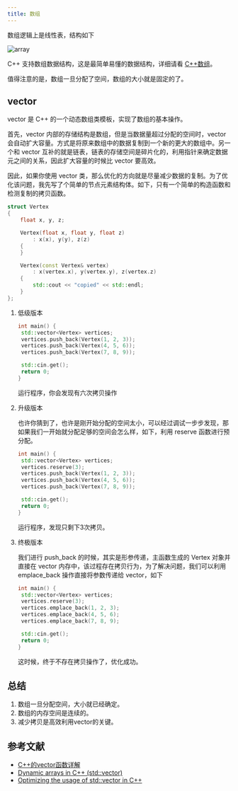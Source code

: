 ```yaml
---
title: 数组
---
```


数组逻辑上是线性表，结构如下

![array](/cpp-learning/img/array.png)

C++ 支持数组数据结构，这是最简单易懂的数据结构，详细请看 [C++数组](http://www.runoob.com/cplusplus/cpp-arrays.html)。

值得注意的是，数组一旦分配了空间，数组的大小就是固定的了。

## vector

vector 是 C++ 的一个动态数组类模板，实现了数组的基本操作。

首先，vector 内部的存储结构是数组，但是当数据量超过分配的空间时，vector 会自动扩大容量。方式是将原来数组中的数据复制到一个新的更大的数组中。另一个和 vector 互补的就是链表，链表的存储空间是碎片化的，利用指针来确定数据元之间的关系，因此扩大容量的时候比 vector 要高效。

因此，如果你使用 vector 类，那么优化的方向就是尽量减少数据的复制。为了优化该问题，我先写了个简单的节点元素结构体。如下，只有一个简单的构造函数和检测复制的拷贝函数。

```c++
struct Vertex
{
	float x, y, z;

	Vertex(float x, float y, float z)
		: x(x), y(y), z(z)
	{
	}

	Vertex(const Vertex& vertex) 
		: x(vertex.x), y(vertex.y), z(vertex.z)
	{
		std::cout << "copied" << std::endl;
	}
};
```

1. 低级版本

   ```c++
   int main() {
   	std::vector<Vertex> vertices;
   	vertices.push_back(Vertex(1, 2, 3));
   	vertices.push_back(Vertex(4, 5, 6));
   	vertices.push_back(Vertex(7, 8, 9));
   
   	std::cin.get();
   	return 0;
   }
   ```

   运行程序，你会发现有六次拷贝操作

2. 升级版本

   也许你猜到了，也许是刚开始分配的空间太小，可以经过调试一步步发现，那如果我们一开始就分配足够的空间会怎么样，如下，利用 reserve 函数进行预分配。

   ```c++
   int main() {
   	std::vector<Vertex> vertices;
   	vertices.reserve(3);
   	vertices.push_back(Vertex(1, 2, 3));
   	vertices.push_back(Vertex(4, 5, 6));
   	vertices.push_back(Vertex(7, 8, 9));
   
   	std::cin.get();
   	return 0;
   }
   ```

   运行程序，发现只剩下3次拷贝。

3. 终极版本

   我们进行 push_back 的时候，其实是形参传递，主函数生成的 Vertex 对象并直接在 vector 内存中，该过程存在拷贝行为，为了解决问题，我们可以利用 emplace_back 操作直接将参数传递给 vector，如下

   ```c++
   int main() {
   	std::vector<Vertex> vertices;
   	vertices.reserve(3);
   	vertices.emplace_back(1, 2, 3);
   	vertices.emplace_back(4, 5, 6);
   	vertices.emplace_back(7, 8, 9);
   
   	std::cin.get();
   	return 0;
   }
   ```

   这时候，终于不存在拷贝操作了，优化成功。

## 总结

1. 数组一旦分配空间，大小就已经确定。
2. 数组的内存空间是连续的。
3. 减少拷贝是高效利用vector的关键。

## 参考文献

- [C++的vector函数详解](http://www.runoob.com/w3cnote/cpp-vector-container-analysis.html)
- [Dynamic arrays in C++ (std::vector)](https://www.youtube.com/watch?v=PocJ5jXv8No&t=600s)
- [Optimizing the usage of std::vector in C++](https://www.youtube.com/watch?v=HcESuwmlHEY)



